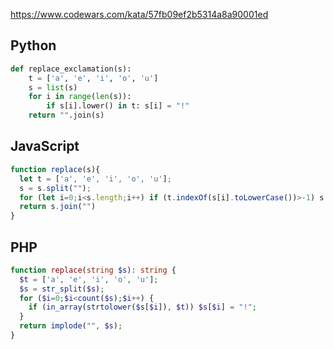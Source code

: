 https://www.codewars.com/kata/57fb09ef2b5314a8a90001ed

## Python
```python
def replace_exclamation(s):
    t = ['a', 'e', 'i', 'o', 'u']
    s = list(s)
    for i in range(len(s)):
        if s[i].lower() in t: s[i] = "!"
    return "".join(s)
```

## JavaScript
```js
function replace(s){
  let t = ['a', 'e', 'i', 'o', 'u'];
  s = s.split("");
  for (let i=0;i<s.length;i++) if (t.indexOf(s[i].toLowerCase())>-1) s[i] = "!";
  return s.join("")
}
```

## PHP
```php
function replace(string $s): string {
  $t = ['a', 'e', 'i', 'o', 'u'];
  $s = str_split($s);
  for ($i=0;$i<count($s);$i++) {
    if (in_array(strtolower($s[$i]), $t)) $s[$i] = "!";
  }
  return implode("", $s);
}
```